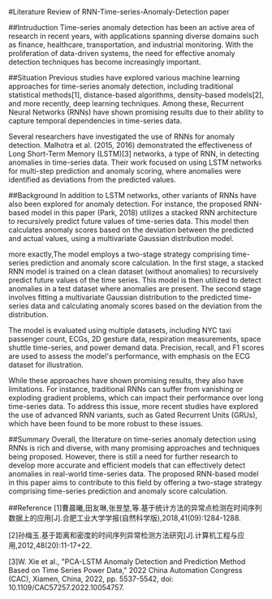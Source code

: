 #Literature Review of RNN-Time-series-Anomaly-Detection paper

##Intruduction
Time-series anomaly detection has been an active area of research in recent years, with applications spanning diverse domains such as finance, healthcare, transportation, and industrial monitoring. With the proliferation of data-driven systems, the need for effective anomaly detection techniques has become increasingly important.


##Situation
Previous studies have explored various machine learning approaches for time-series anomaly detection, including traditional statistical methods[1], distance-based algorithms, density-based models[2], and more recently, deep learning techniques. Among these, Recurrent Neural Networks (RNNs) have shown promising results due to their ability to capture temporal dependencies in time-series data.

Several researchers have investigated the use of RNNs for anomaly detection. Malhotra et al. (2015, 2016) demonstrated the effectiveness of Long Short-Term Memory (LSTM)[3] networks, a type of RNN, in detecting anomalies in time-series data. Their work focused on using LSTM networks for multi-step prediction and anomaly scoring, where anomalies were identified as deviations from the predicted values.

##Background
In addition to LSTM networks, other variants of RNNs have also been explored for anomaly detection. For instance, the proposed RNN-based model in this paper (Park, 2018) utilizes a stacked RNN architecture to recursively predict future values of time-series data. This model then calculates anomaly scores based on the deviation between the predicted and actual values, using a multivariate Gaussian distribution model.

more exactly,The model employs a two-stage strategy comprising time-series prediction and anomaly score calculation. In the first stage, a stacked RNN model is trained on a clean dataset (without anomalies) to recursively predict future values of the time series. This model is then utilized to detect anomalies in a test dataset where anomalies are present. The second stage involves fitting a multivariate Gaussian distribution to the predicted time-series data and calculating anomaly scores based on the deviation from the distribution.


The model is evaluated using multiple datasets, including NYC taxi passenger count, ECGs, 2D gesture data, respiration measurements, space shuttle time-series, and power demand data. Precision, recall, and F1 scores are used to assess the model's performance, with emphasis on the ECG dataset for illustration. 

While these approaches have shown promising results, they also have limitations. For instance, traditional RNNs can suffer from vanishing or exploding gradient problems, which can impact their performance over long time-series data. To address this issue, more recent studies have explored the use of advanced RNN variants, such as Gated Recurrent Units (GRUs), which have been found to be more robust to these issues.

##Summary
Overall, the literature on time-series anomaly detection using RNNs is rich and diverse, with many promising approaches and techniques being proposed. However, there is still a need for further research to develop more accurate and efficient models that can effectively detect anomalies in real-world time-series data. The proposed RNN-based model in this paper aims to contribute to this field by offering a two-stage strategy comprising time-series prediction and anomaly score calculation.

##Reference
[1]曹晨曦,田友琳,张昱堃,等.基于统计方法的异常点检测在时间序列数据上的应用[J].合肥工业大学学报(自然科学版),2018,41(09):1284-1288.

[2]孙梅玉.基于距离和密度的时间序列异常检测方法研究[J].计算机工程与应用,2012,48(20):11-17+22.

[3]W. Xie et al., "PCA-LSTM Anomaly Detection and Prediction Method Based on Time Series Power Data," 2022 China Automation Congress (CAC), Xiamen, China, 2022, pp. 5537-5542, doi: 10.1109/CAC57257.2022.10054757.

